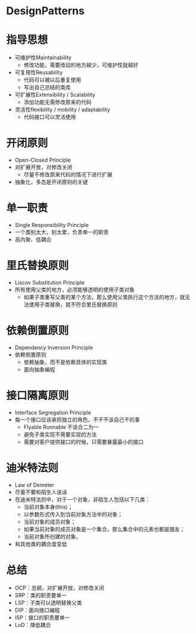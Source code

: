 # DesignPatterns

# 指导思想

- 可维护性Maintainability
  - 修改功能，需要改动的地方越少，可维护性就越好
- 可复用性Reusability
  - 代码可以被以后重复使用
  - 写出自己总结的类库
- 可扩展性Extensibility / Scalability
  - 添加功能无需修改原来的代码
- 灵活性flexibility / mobility / adaptability
  - 代码接口可以灵活使用

# 开闭原则

- Open-Closed Principle
- 对扩展开放，对修改关闭
  - 尽量不修改原来代码的情况下进行扩展
- 抽象化，多态是开闭原则的关键

# 单一职责

- Single Responsibility Principle
- 一个类别太大，别太累，负责单一的职责
- 高内聚、低耦合

# 里氏替换原则

- Liscov Substitution Principle
- 所有使用父类的地方，必须能够透明的使用子类对象
  - 如果子类重写父类的某个方法，那么使用父类执行这个方法的地方，就无法使用子类替换，就不符合里氏替换原则

# 依赖倒置原则

- Dependency Inversion Principle
- 依赖倒置原则
  - 依赖抽象，而不是依赖具体的实现类
  - 面向抽象编程

# 接口隔离原则

- Interface Segregation Principle
- 每一个接口应该承担独立的角色，不干不该自己干的事
  - Flyable Runnable 不该合二为一
  - 避免子类实现不需要实现的方法
  - 需要对客户提供接口的时候，只需要暴露最小的接口

# 迪米特法则

- Law of Demeter
- 尽量不要和陌生人说话
- 在迪米特法则中，对于一个对象，非陌生人包括以下几类：
  - 当前对象本身(this)；
  - 以参数形式传入到当前对象方法中的对象；
  - 当前对象的成员对象；
  - 如果当前对象的成员对象是一个集合，那么集合中的元素也都是朋友；
  - 当前对象所创建的对象。
- 和其他类的耦合度变低

# 总结

- OCP：总纲，对扩展开放，对修改关闭
- SRP：类的职责要单一
- LSP：子类可以透明替换父类
- DIP：面向接口编程
- ISP：接口的职责要单一
- LoD：降低耦合



